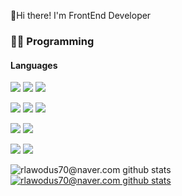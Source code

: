 👋Hi there! I'm FrontEnd Developer

### 👨‍💻 Programming

#### Languages
<img src="https://img.shields.io/badge/HTML5-E34F26?style=for-the-badge&logo=HTML5&logoColor=white"/> <img src="https://img.shields.io/badge/CSS3-1572B6?style=for-the-badge&logo=CSS3&logoColor=white"/> <img src="https://img.shields.io/badge/JAVASCRIPT-F7DF1E?style=for-the-badge&logo=JAVASCRIPT&logoColor=white"/>

<img src="https://img.shields.io/badge/TypeScript-3178C6?style=for-the-badge&logo=TypeScript&logoColor=white"/> <img src="https://img.shields.io/badge/Vue.js-4FC08D?style=for-the-badge&logo=Vue.js&logoColor=white"/> <img src="https://img.shields.io/badge/react-%2320232a.svg?style=for-the-badge&logo=react&logoColor=%2361DAFB"/>

<img src="https://img.shields.io/badge/PostgreSQL-4169E1?style=for-the-badge&logo=PostgreSQL&logoColor=white"/> <img src="https://img.shields.io/badge/MySQL-4479A1?style=for-the-badge&logo=MySQL&logoColor=white"/>

<img src="https://img.shields.io/badge/Flutter-%2302569B.svg?style=for-the-badge&logo=Flutter&logoColor=white"/> <img src="https://img.shields.io/badge/Kotlin-7F52FF?style=for-the-badge&logo=Kotlin&logoColor=white"/>

![rlawodus70@naver.com github stats](https://github-readme-stats.vercel.app/api?username=rlawodus70&count_private=true&show_icons=true&theme=dracula) [![rlawodus70@naver.com github stats](https://github-readme-stats.vercel.app/api/top-langs/?username=rlawodus70&count_private=true&show_icons=true&hide_border=true&title_color=004386&icon_color=004386&layout=compact&theme=dracula)](https://github.com/rlawodus70)

<!--
**rlawodus70/rlawodus70** is a ✨ _special_ ✨ repository because its `README.md` (this file) appears on your GitHub profile.

Here are some ideas to get you started:

- 🔭 I’m currently working on ...
- 🌱 I’m currently learning ...
- 👯 I’m looking to collaborate on ...
- 🤔 I’m looking for help with ...
- 💬 Ask me about ...
- 📫 How to reach me: ...
- 😄 Pronouns: ...
- ⚡ Fun fact: ...
-->
